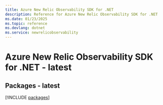 ```yaml
---
title: Azure New Relic Observability SDK for .NET
description: Reference for Azure New Relic Observability SDK for .NET
ms.date: 01/23/2025
ms.topic: reference
ms.devlang: dotnet
ms.service: newrelicobservability
---
```

# Azure New Relic Observability SDK for .NET - latest
## Packages - latest
[!INCLUDE [packages](new-relic-observability-index.md)]